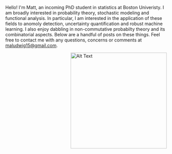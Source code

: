 Hello! I'm Matt, an incoming PhD student in statistics at Boston Univeristy. I am broadly interested in probability theory, stochastic modeling and functional analysis. In particular, I am interested in the application of these fields to anomoly detection, uncertainty quantification and robust machine learning. I also enjoy dabbling in non-commutative probabilty theory and its combinatorial aspects. Below are a handful of posts on these things. Feel free to contact me with any questions, concerns or comments at maludwig15@gmail.com.


<div style="float: right; margin-left: 20px;">
    <img src="https://github.com/giwdulttam/giwdulttam.github.io/assets/112978414/7047a641-ea51-4614-81f7-b0819d5dcf49" alt="Alt Text" width="300"/>
</div>

